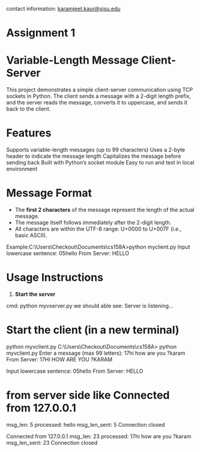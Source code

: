 contact information: karamjeet.kaur@sjsu.edu
# Assignment 1
# Variable-Length Message Client-Server 
This project demonstrates a simple client-server communication using TCP sockets in Python. The client sends a message with a 2-digit length prefix, and the server reads the message, converts it to uppercase, and sends it back to the client.

# Features

Supports variable-length messages (up to 99 characters)
Uses a 2-byte header to indicate the message length
Capitalizes the message before sending back
Built with Python’s socket module
Easy to run and test in local environment



# Message Format

- The **first 2 characters** of the message represent the length of the actual message.
- The message itself follows immediately after the 2-digit length.
- All characters are within the UTF-8 range: U+0000 to U+007F (i.e., basic ASCII).

Example:C:\Users\Checkout\Documents\cs158A>python myclient.py
Input lowercase sentence: 05hello
From Server: HELLO


# Usage Instructions

1. **Start the server**

cmd: 
python myvserver.py
we should able  see:
Server is listening...

# Start the client (in a new terminal)
python myvclient.py
C:\Users\Checkout\Documents\cs158A> python myvclient.py
Enter a message (max 99 letters): 17hi how are you ?karam
From Server: 17HI HOW ARE YOU ?KARAM

Input lowercase sentence: 05hello
From Server: HELLO

# from server side like Connected from 127.0.0.1
msg_len: 5
processed: hello
msg_len_sent: 5
Connection closed

Connected from 127.0.0.1
msg_len: 23
processed: 17hi how are you ?karam
msg_len_sent: 23
Connection closed




